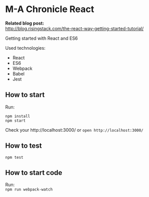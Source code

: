 # M-A Chronicle React

**Related blog post:**  
http://blog.risingstack.com/the-react-way-getting-started-tutorial/

Getting started with React and ES6

Used technologies:  

- React
- ES6
- Webpack
- Babel
- Jest

## How to start

Run:  
```
npm install
npm start
```

Check your http://localhost:3000/ or  `open http://localhost:3000/`

## How to test

`npm test`

## How to start code

Run:  
`npm run webpack-watch`

